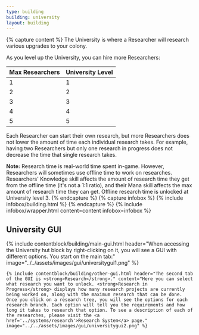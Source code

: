 ```yaml
---
type: building
building: university
layout: building
---
```

{% capture content %}
The University is where a Researcher will research various upgrades to your colony.

As you level up the University, you can hire more Researchers:

| Max Researchers | University Level |
| --------------- | ---------------- |
| 1               | 1                |
| 2               | 2                |
| 3               | 3                |
| 4               | 4                |
| 5               | 5                |

Each Researcher can start their own research, but more Researchers does not lower the amount of time each individual research takes. For example, having two Researchers but only one research in progress does not decrease the time that single research takes.

**Note:** Research time is real-world time spent in-game. However, Researchers will sometimes use offline time to work on researches. Researchers' Knowledge skill affects the amount of research time they get from the offline time (it's not a 1:1 ratio), and their Mana skill affects the max amount of research time they can get. Offline research time is unlocked at University level 3. 
{% endcapture %}
{% capture infobox %}
{% include infobox/building.html %}
{% endcapture %}
{% include infobox/wrapper.html content=content infobox=infobox %}

## University GUI

<div class="row">
  <div class="col">
    {% include contentblock/building/main-gui.html header="When accessing the University hut block by right-clicking on it, you will see a GUI with different options. You start on the main tab:" image="../../assets/images/gui/universitygui1.png" %}

    {% include contentblock/building/other-gui.html header="The second tab of the GUI is <strong>Research</strong>." content="Here you can select what research you want to unlock. <strong>Research in Progress</strong> displays how many research projects are currently being worked on, along with the maximum research that can be done. Once you click on a research tree, you will see the options for each research branch. Each option will tell you the requirements and how long it takes to research that option. To see a description of each of the researches, please visit the <a href='../systems/research'>Research System</a> page." image="../../assets/images/gui/universitygui2.png" %}
  </div>
</div>
